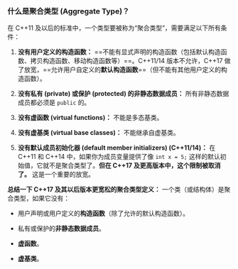 ### 什么是聚合类型 (Aggregate Type)？

在 C++11 及以后的标准中，一个类型要被称为“聚合类型”，需要满足以下所有条件：

1. **没有用户定义的构造函数：** ==不能有显式声明的构造函数（包括默认构造函数、拷贝构造函数、移动构造函数等）==。C++11/14 版本不允许，C++17 做了放宽，==允许用户自定义的**默认构造函数**==（但不能有其他用户定义的构造函数）。
    
2. **没有私有 (private) 或保护 (protected) 的非静态数据成员：** 所有非静态数据成员都必须是 `public` 的。
    
3. **没有虚函数 (virtual functions)：** 不能是多态基类。
    
4. **没有虚基类 (virtual base classes)：** 不能继承自虚基类。
    
5. **没有默认成员初始化器 (default member initializers) (C++11/14)：** 在 C++11 和 C++14 中，如果你为成员变量提供了像 `int x = 5;` 这样的默认初始值，它就不是聚合类型了。**但在 C++17 及更高版本中，这个限制被取消了。** 这是一个重要的放宽。
    

**总结一下 C++17 及其以后版本更宽松的聚合类型定义：** 一个类（或结构体）是聚合类型，如果它没有：

- 用户声明或用户定义的**构造函数**（除了允许的默认构造函数）。
    
- 私有或保护的**非静态数据成员**。
    
- **虚函数**。
    
- **虚基类**。